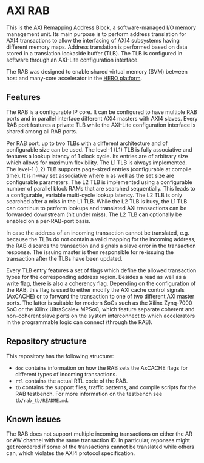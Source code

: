 # AXI RAB

This is the AXI Remapping Address Block, a software-managed I/O memory
management unit. Its main purpose is to perform address translation for AXI4
transactions to allow the  interfacing of AXI4 subsystems having different
memory maps. Address translation is performed based on data stored in a
translation lookaside buffer (TLB). The TLB is configured in software through an
AXI-Lite configuration interface.

The RAB was designed to enable shared virtual memory (SVM) between host and
many-core accelerator in the [HERO platform](https://www.pulp-platform.org/hero).

## Features

The RAB is a configurable IP core. It can be configured to have multiple RAB
ports and in parallel interface different AXI4 masters with AXI4 slaves. Every
RAB port features a private TLB while the AXI-Lite configuration interface is
shared among all RAB ports.

Per RAB port, up to two TLBs with a different architecture and of configurable
size can be used. The level-1 (L1) TLB is fully associative and features a
lookup latency of 1 clock cycle. Its entries are of arbitrary size which allows
for maximum flexibility. The L1 TLB is always implemented. The level-1 (L2) TLB
supports page-sized entries (configurable at compile time). It is n-way set
associative where n as well as the set size are configurable parameters. The L2
TLB is implemented using a configurable number of parallel block RAMs that are
searched sequentially. This leads to a configurable, variable multi-cycle lookup
latency. The L2 TLB is only searched after a miss in the L1 TLB. While the L2
TLB is busy, the L1 TLB can continue to perform lookups and translated AXI
transactions can be forwarded downstream (hit under miss). The L2 TLB  can
optionally be enabled on a per-RAB-port basis.

In case the address of an incoming transaction cannot be translated, e.g.
because the TLBs do not contain a valid mapping for the incoming address, the
RAB discards the transaction and signals a slave error in the transaction
response. The issuing master is then responsible for re-issuing the transaction
after the TLBs have been updated.

Every TLB entry features a set of flags which define the allowed transaction
types for the corresponding address region. Besides a read as well as a write
flag, there is also a coherency flag. Depending on the configuration of the RAB,
this flag is used to either modify the AXI cache control signals (AxCACHE) or to
forward the transaction to one of two different AXI master ports. The latter is
suitable for modern SoCs such as the Xilinx Zynq-7000 SoC or the Xilinx
UltraScale+ MPSoC, which feature separate coherent and non-coherent slave ports
on the system interconnect to which accelerators in the programmable logic can
connect (through the RAB).

## Repository structure

This repository has the following structure:
- `doc` contains information on how the RAB sets the AxCACHE flags for different
  types of incoming transactions.
- `rtl` contains the actual RTL code of the RAB.
- `tb` contains the support files, traffic patterns, and compile scripts for the
  RAB testbench. For more information on the testbench see `tb/rab_tb/README.md`.

## Known issues

The RAB does not support multiple incoming transactions on either the AR or AW
channel with the same transaction ID. In particular, reponses might get
reordered if some of the transactions cannot be translated while others can,
which violates the AXI4 protocol specification.
